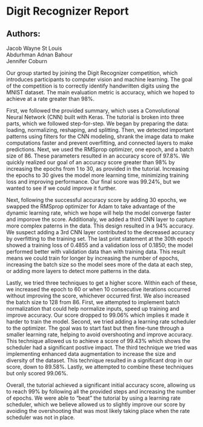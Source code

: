 # Digit Recognizer Report
## Authors:
Jacob Wayne St Louis </br>
Abdurhman Adnan Bahour </br>
Jennifer Coburn </br>

Our group started by joining the Digit Recognizer competition, which introduces participants to computer vision and machine learning. The goal of the competition is to correctly identify handwritten digits using the MNIST dataset. The main evaluation metric is accuracy, which we hoped to achieve at a rate greater than 98%.

First, we followed the provided summary, which uses a Convolutional Neural Network (CNN) built with Keras. The tutorial is broken into three parts, which we followed step-for-step. We began by preparing the data: loading, normalizing, reshaping, and splitting. Then, we detected important patterns using filters for the CNN modeling, shrank the image data to make computations faster and prevent overfitting, and connected layers to make predictions. Next, we used the RMSprop optimizer, one epoch, and a batch size of 86. These parameters resulted in an accuracy score of 97.8%. We quickly realized our goal of an accuracy score greater than 98% by increasing the epochs from 1 to 30, as provided in the tutorial. Increasing the epochs to 30 gives the model more learning time, minimizing training loss and improving performance. Our final score was 99.24%, but we wanted to see if we could improve it further.

Next, following the successful accuracy score by adding 30 epochs, we swapped the RMSprop optimizer for Adam to take advantage of the dynamic learning rate, which we hope will help the model converge faster and imporove the score. Additionaly, we added a third CNN layer to capture more complex paterns in the data. This design resulted in a 94% accuracy. We suspect adding a 3rd CNN layer contributed to the decreased accuracy by overfitting to the training set. The last print statement at the 30th epoch showed a training loss of 0.4855 and a validation loss of 0.1850; the model performed better with validation data than with training data. This result means we could train for longer by increasing the number of epochs, increasing the batch size so the model sees more of the data at each step, or adding more layers to detect more patterns in the data.

Lastly, we tried three techniques to get a higher score. Within each of these, we increased the epoch to 60 or when 10 consecutive iterations occurred without improving the score, whichever occurred first. We also increased the batch size to 128 from 86. First, we attempted to implement batch normalization that could help normalize inputs, speed up training and improve accuracy. Our score dropped to 99.06% which implies it made it harder to train the model. Second, we tried adding a learning rate scheduler to the optimizer. The goal was to start fast but then fine-tune through a smaller learning rate, helping to avoid overshooting and improve accuracy. This technique allowed us to achieve a score of 99.43% which shows the scheduler had a significant postive impact. The third technique we tried was implementing enhanced data augmentation to increase the size and diversity of the dataset. This technique resulted in a significant drop in our score, down to 89.58%. Lastly, we attempted to combine these techniques but only scored 99.06%.

Overall, the tutorial achieved a significant initial accuracy score, allowing us to reach 99% by following all the provided steps and increasing the number of epochs. We were able to “beat” the tutorial by using a learning rate scheduler, which we believe allowed us to slightly improve our score by avoiding the overshooting that was most likely taking place when the rate scheduler was not in place.
